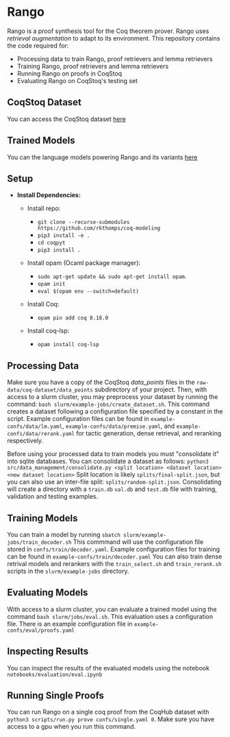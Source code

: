 # Rango
Rango is a proof synthesis tool for the Coq theorem prover.
Rango uses _retrieval augmentation_ to adapt to its environment.
This repository contains the code required for:
- Processing data to train Rango, proof retrievers and lemma retrievers
- Training Rango, proof retrievers and lemma retrievers
- Running Rango on proofs in CoqStoq
- Evaluating Rango on CoqStoq's testing set

## CoqStoq Dataset
You can access the CoqStoq dataset [here]([https://zenodo.org/records/13190944?token=eyJhbGciOiJIUzUxMiIsImlhdCI6MTcyMjY3NzIyOCwiZXhwIjoxNzM1Njg5NTk5fQ.eyJpZCI6ImNjODA2M2MwLTFlNDYtNDljZS05ZjkzLTAxYWNiYjhhMGY0ZSIsImRhdGEiOnt9LCJyYW5kb20iOiJjNDA2ZmVjNzhmMWRkNzAzNzVmNDRjOWJhMTIxNzY4OSJ9.AY9p1oeV_I4L44MQRDHTgpQU9xlDKbK805zLo22wZ9GZZQTKvfbB8mWxFuqjHSMLswLeT_5CuvS_M9vZa12lMw](https://zenodo.org/records/13188269?token=eyJhbGciOiJIUzUxMiIsImlhdCI6MTcyMjY3MDg5MiwiZXhwIjoxNzM1Njg5NTk5fQ.eyJpZCI6ImRmNmVjMDViLWE1NGUtNDMwOC1hNWEzLTkyOWFlNDRlNWY2ZSIsImRhdGEiOnt9LCJyYW5kb20iOiI1ZDk1Y2U3ZjAzNDJkZjJhYmU3YzBjNTJlMDZhYjc1OCJ9.y7SD3bDwFfPidOQcD-GshfMrEg5yhv0OsxdNC5Up148Xq4_483Yn69Lb3hYhSO3hP_0jkAZ4gJU0ODRIurz2NQ))

## Trained Models
You can the language models powering Rango and its variants [here](https://zenodo.org/records/13190944?token=eyJhbGciOiJIUzUxMiIsImlhdCI6MTcyMjY3NzIyOCwiZXhwIjoxNzM1Njg5NTk5fQ.eyJpZCI6ImNjODA2M2MwLTFlNDYtNDljZS05ZjkzLTAxYWNiYjhhMGY0ZSIsImRhdGEiOnt9LCJyYW5kb20iOiJjNDA2ZmVjNzhmMWRkNzAzNzVmNDRjOWJhMTIxNzY4OSJ9.AY9p1oeV_I4L44MQRDHTgpQU9xlDKbK805zLo22wZ9GZZQTKvfbB8mWxFuqjHSMLswLeT_5CuvS_M9vZa12lMw)

## Setup
- **Install Dependencies:**
    - Install repo:
      - `git clone --recurse-submodules https://github.com/rkthomps/coq-modeling`
      - `pip3 install -e .`
      - `cd coqpyt`
      - `pip3 install .`
        
    - Install opam (Ocaml package manager):
      - `sudo apt-get update && sudo apt-get install opam`.
      - `opam init`
      - `eval $(opam env --switch=default)`
     
    - Install Coq:
      - `opam pin add coq 8.18.0`
        
    - Install coq-lsp:
      - `opam install coq-lsp`


## Processing Data
Make sure you have a copy of the CoqStoq _data_points_ files in the `raw-data/coq-dataset/data_points` subdirectory of your project.
Then, with access to a slurm cluster, you may preprocess your dataset by running the command:
`bash slurm/example-jobs/create_dataset.sh`. This command creates a dataset following a configuration file specified by a constant in the script. 
Example configuration files can be found in `example-confs/data/lm.yaml`, `example-confs/data/premise.yaml`, and `example-confs/data/rerank.yaml` for tactic generation, dense retrieval, and reranking respectively.

Before using your processed data to train models you must "consolidate it" into sqlite databases. 
You can consolidate a dataset as follows: `python3 src/data_management/consolidate.py <split location> <dataset location> <new dataset location>`
Split location is likely `splits/final-split.json`, but you can also use an inter-file split: `splits/random-split.json`. 
Consolidating will create a directory with a `train.db` `val.db` and `test.db` file with training, validation and testing examples.

## Training Models
You can train a model by running
`sbatch slurm/example-jobs/train_decoder.sh`
This commmand will use the configuration file stored in `confs/train/decoder.yaml`. Example configuration files for training can be found in `example-confs/train/decoder.yaml`
You can also train dense retrival models and rerankers with the `train_select.sh` and `train_rerank.sh` scripts in the `slurm/example-jobs` directory.

## Evaluating Models
With access to a slurm cluster, you can evaluate a trained model using the command `bash slurm/jobs/eval.sh`.
This evaluation uses a configuration file. There is an example configuration file in `example-confs/eval/proofs.yaml`

## Inspecting Results
You can inspect the results of the evaluated models using the notebook `notebooks/evaluation/eval.ipynb`

## Running Single Proofs
You can run Rango on a single coq proof from the CoqHub dataset with `python3 scripts/run.py prove confs/single.yaml 0`. 
Make sure you have access to a gpu when you run this command. 
